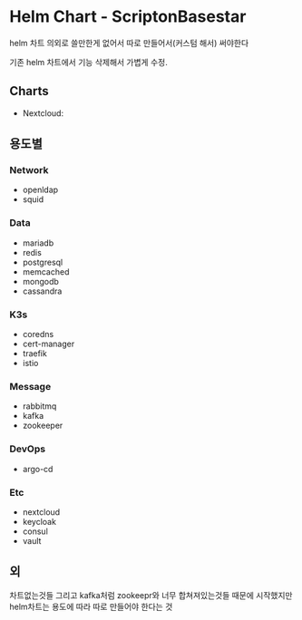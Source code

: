# Helm Chart - ScriptonBasestar

helm 차트 의외로 쓸만한게 없어서 따로 만들어서(커스텀 해서) 써야한다

기존 helm 차트에서 기능 삭제해서 가볍게 수정.

## Charts
- Nextcloud: 

## 용도별

### Network
- openldap
- squid

### Data
- mariadb
- redis
- postgresql
- memcached
- mongodb
- cassandra

### K3s
- coredns
- cert-manager
- traefik
- istio

### Message
- rabbitmq
- kafka
- zookeeper

### DevOps
- argo-cd

### Etc
- nextcloud
- keycloak
- consul
- vault

## 외

차트없는것들
그리고 kafka처럼 zookeepr와 너무 합쳐져있는것들
때문에 시작했지만
helm차트는 용도에 따라 따로 만들어야 한다는 것
